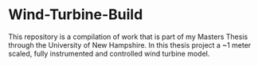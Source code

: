 # Wind-Turbine-Build
 
This repository is a compilation of work that is part of my Masters Thesis through the University of New Hampshire. In this thesis 
project a ~1 meter scaled, fully instrumented and controlled wind turbine model. 
